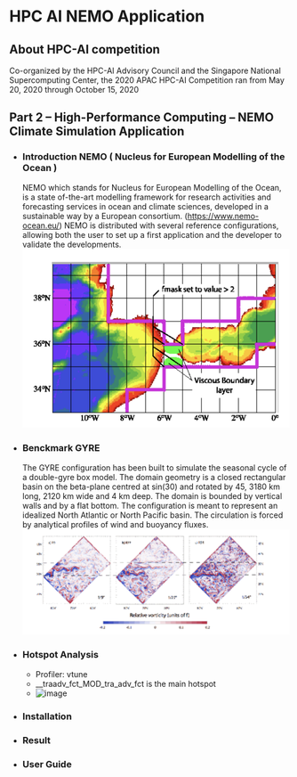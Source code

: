 # HPC AI NEMO Application

## About HPC-AI competition
Co-organized by the HPC-AI Advisory Council and the Singapore National Supercomputing Center, the 2020 APAC HPC-AI Competition ran from May 20, 2020 through October 15, 2020
## Part 2 – High-Performance Computing – NEMO Climate Simulation Application
* ### Introduction NEMO ( Nucleus for European Modelling of the Ocean )
    NEMO which stands for Nucleus for European Modelling of the Ocean, is a state of-the-art modelling framework for research activities and forecasting services in ocean and climate sciences, developed in a sustainable way by a European consortium. (https://www.nemo-ocean.eu/) 
NEMO is distributed with several reference configurations, allowing both the user to set up a first application and the developer to validate the developments.
![image](https://github.com/Yi-Cheng0101/HPC-AI-NEMO-Application/blob/master/nemo_img_1.png)
* ### Benckmark GYRE
    The GYRE configuration has been built to simulate the seasonal cycle of a double-gyre box model. 
The domain geometry is a closed rectangular basin on the beta-plane centred at sin(30) and rotated by 45, 3180 km long, 2120 km wide and 4 km deep. The domain is bounded by vertical walls and by a flat bottom. The configuration is meant to represent an idealized North Atlantic or North Pacific basin. The circulation is forced by analytical profiles of wind and buoyancy fluxes.
![image](https://github.com/Yi-Cheng0101/HPC-AI-NEMO-Application/blob/master/nemo_img_0.png)
* ### Hotspot Analysis
    * Profiler: vtune
    * __traadv_fct_MOD_tra_adv_fct is the main hotspot
    * ![image]()
* ### Installation

* ### Result

* ### User Guide
